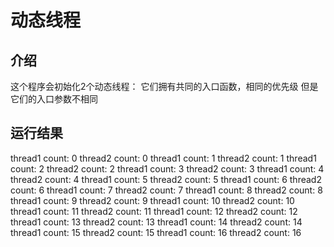 # 动态线程 #

## 介绍 ##

这个程序会初始化2个动态线程：
它们拥有共同的入口函数，相同的优先级
但是它们的入口参数不相同

## 运行结果 ##

thread1 count: 0
thread2 count: 0
thread1 count: 1
thread2 count: 1
thread1 count: 2
thread2 count: 2
thread1 count: 3
thread2 count: 3
thread1 count: 4
thread2 count: 4
thread1 count: 5
thread2 count: 5
thread1 count: 6
thread2 count: 6
thread1 count: 7
thread2 count: 7
thread1 count: 8
thread2 count: 8
thread1 count: 9
thread2 count: 9
thread1 count: 10
thread2 count: 10
thread1 count: 11
thread2 count: 11
thread1 count: 12
thread2 count: 12
thread1 count: 13
thread2 count: 13
thread1 count: 14
thread2 count: 14
thread1 count: 15
thread2 count: 15
thread1 count: 16
thread2 count: 16
